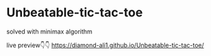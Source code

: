 # Unbeatable-tic-tac-toe
solved with minimax algorithm


live preview👇👇
https://diamond-ali1.github.io/Unbeatable-tic-tac-toe/ 
